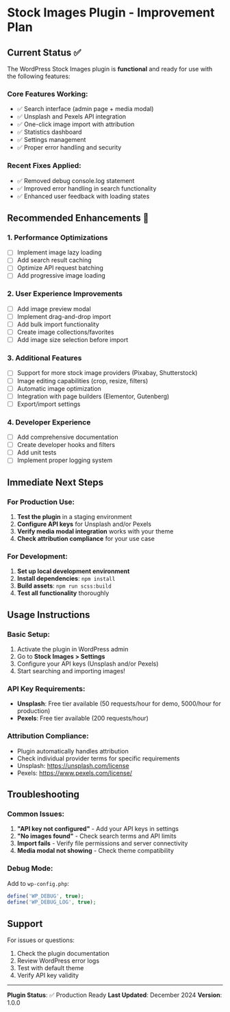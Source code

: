 # Stock Images Plugin - Improvement Plan

## Current Status ✅

The WordPress Stock Images plugin is **functional** and ready for use with the following features:

### Core Features Working:
- ✅ Search interface (admin page + media modal)
- ✅ Unsplash and Pexels API integration
- ✅ One-click image import with attribution
- ✅ Statistics dashboard
- ✅ Settings management
- ✅ Proper error handling and security

### Recent Fixes Applied:
- ✅ Removed debug console.log statement
- ✅ Improved error handling in search functionality
- ✅ Enhanced user feedback with loading states

## Recommended Enhancements 🚀

### 1. Performance Optimizations
- [ ] Implement image lazy loading
- [ ] Add search result caching
- [ ] Optimize API request batching
- [ ] Add progressive image loading

### 2. User Experience Improvements
- [ ] Add image preview modal
- [ ] Implement drag-and-drop import
- [ ] Add bulk import functionality
- [ ] Create image collections/favorites
- [ ] Add image size selection before import

### 3. Additional Features
- [ ] Support for more stock image providers (Pixabay, Shutterstock)
- [ ] Image editing capabilities (crop, resize, filters)
- [ ] Automatic image optimization
- [ ] Integration with page builders (Elementor, Gutenberg)
- [ ] Export/import settings

### 4. Developer Experience
- [ ] Add comprehensive documentation
- [ ] Create developer hooks and filters
- [ ] Add unit tests
- [ ] Implement proper logging system

## Immediate Next Steps

### For Production Use:
1. **Test the plugin** in a staging environment
2. **Configure API keys** for Unsplash and/or Pexels
3. **Verify media modal integration** works with your theme
4. **Check attribution compliance** for your use case

### For Development:
1. **Set up local development environment**
2. **Install dependencies**: `npm install`
3. **Build assets**: `npm run scss:build`
4. **Test all functionality** thoroughly

## Usage Instructions

### Basic Setup:
1. Activate the plugin in WordPress admin
2. Go to **Stock Images > Settings**
3. Configure your API keys (Unsplash and/or Pexels)
4. Start searching and importing images!

### API Key Requirements:
- **Unsplash**: Free tier available (50 requests/hour for demo, 5000/hour for production)
- **Pexels**: Free tier available (200 requests/hour)

### Attribution Compliance:
- Plugin automatically handles attribution
- Check individual provider terms for specific requirements
- Unsplash: https://unsplash.com/license
- Pexels: https://www.pexels.com/license/

## Troubleshooting

### Common Issues:
1. **"API key not configured"** - Add your API keys in settings
2. **"No images found"** - Check search terms and API limits
3. **Import fails** - Verify file permissions and server connectivity
4. **Media modal not showing** - Check theme compatibility

### Debug Mode:
Add to `wp-config.php`:
```php
define('WP_DEBUG', true);
define('WP_DEBUG_LOG', true);
```

## Support

For issues or questions:
1. Check the plugin documentation
2. Review WordPress error logs
3. Test with default theme
4. Verify API key validity

---

**Plugin Status**: ✅ Production Ready
**Last Updated**: December 2024
**Version**: 1.0.0 